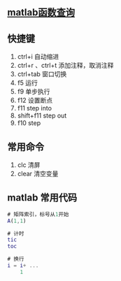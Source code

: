## [matlab函数查询](https://www.mathworks.com/help/)

## 快捷键
1. ctrl+i 自动缩进
2. ctrl+r 、ctrl+t 添加注释，取消注释 
3. ctrl+tab 窗口切换
4. f5 运行
5. f9 单步执行
6. f12 设置断点
7. f11 step into
8. shift+f11 step out
9. f10 step

## 常用命令
1. clc 清屏
2. clear 清空变量

## matlab 常用代码
```matlab
# 矩阵索引，标号从1开始
A(1,1)

# 计时
tic
toc

# 换行
i = i+ ...
    1

```
